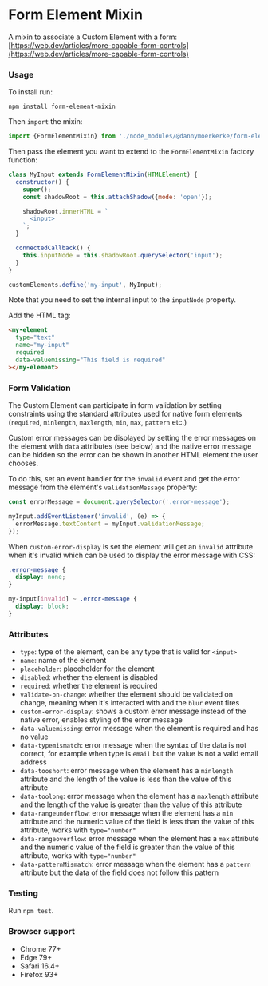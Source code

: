 # Form Element Mixin 
A mixin to associate a Custom Element with a form: [https://web.dev/articles/more-capable-form-controls](https://web.dev/articles/more-capable-form-controls)


### Usage
To install run:

```
npm install form-element-mixin
```

Then `import` the mixin:

```javascript
import {FormElementMixin} from './node_modules/@dannymoerkerke/form-element-mixin/src/FormElementMixin';
```
Then pass the element you want to extend to the `FormElementMixin` factory function:

```javascript
class MyInput extends FormElementMixin(HTMLElement) {
  constructor() {
    super();
    const shadowRoot = this.attachShadow({mode: 'open'});

    shadowRoot.innerHTML = `
      <input>
    `;
  }

  connectedCallback() {
    this.inputNode = this.shadowRoot.querySelector('input');
  }
}

customElements.define('my-input', MyInput);
```

Note that you need to set the internal input to the `inputNode` property.

Add the HTML tag:

```html
<my-element
  type="text"
  name="my-input"
  required
  data-valuemissing="This field is required"
></my-element>
```
### Form Validation
The Custom Element can participate in form validation by setting constraints using the standard attributes used for 
native form elements (`required`, `minlength`, `maxlength`, `min`, `max`, `pattern` etc.)

Custom error messages can be displayed by setting the error messages on the element with `data` attributes (see below) 
and the native error message can be hidden so the error can be shown in another HTML element the user chooses.

To do this, set an event handler for the `invalid` event and get the error message from the element's 
`validationMessage` property:

```javascript
const errorMessage = document.querySelector('.error-message');

myInput.addEventListener('invalid', (e) => {
  errorMessage.textContent = myInput.validationMessage;
});
```
When `custom-error-display` is set the element will get an `invalid` attribute when it's invalid which can be used to 
display the error message with CSS:

```css
.error-message {
  display: none;
}

my-input[invalid] ~ .error-message {
  display: block;
}
```

### Attributes
- `type`: type of the element, can be any type that is valid for `<input>`
- `name`: name of the element
- `placeholder`: placeholder for the element
- `disabled`: whether the element is disabled
- `required`: whether the element is required
- `validate-on-change`: whether the element should be validated on change, meaning when it's interacted with and the 
  `blur` event fires
- `custom-error-display`: shows a custom error message instead of the native error, enables styling of the error message
- `data-valuemissing`: error message when the element is required and has no value
- `data-typemismatch`: error message when the syntax of the data is not correct, for example when type is `email` but 
  the value is not a valid email address
- `data-tooshort`: error message when the element has a `minlength` attribute and the length of the value is less than 
  the value of this attribute
- `data-toolong`: error message when the element has a `maxlength` attribute and the length of the value is greater than 
  the value of this attribute
- `data-rangeunderflow`: error message when the element has a `min` attribute and the numeric value of the field is less 
  than the value of this attribute, works with `type="number"`
- `data-rangeoverflow`: error message when the element has a `max` attribute and the numeric value of the field is greater 
 than the value of this attribute, works with `type="number"`
- `data-patternMismatch`: error message when the element has a `pattern` attribute but the data of the field does not 
  follow this pattern

### Testing
Run `npm test`.

### Browser support
- Chrome 77+
- Edge 79+
- Safari 16.4+
- Firefox 93+
